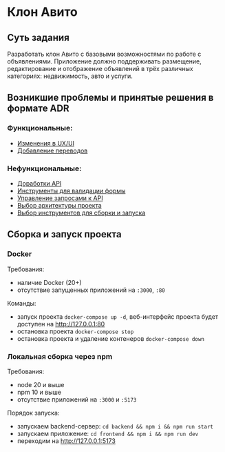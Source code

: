 # Клон Авито

## Суть задания

Разработать клон Авито с базовыми возможностями по работе с объявлениями. Приложение должно поддерживать размещение, редактирование и отображение объявлений в трёх различных категориях: недвижимость, авто и услуги.

## Возникшие проблемы и принятые решения в формате ADR

### Функциональные:

- [Изменения в UX/UI](./docs/functional-adrs/001-ux-ui-changes.md)
- [Добавление переводов](./docs/functional-adrs/002-translations-i18n.md)

### Нефункциональные:

- [Доработки API](./docs/non-functional-adr/001-api-changes.md)
- [Инструменты для валидации формы](./docs/non-functional-adr/002-react-hook-form.md)
- [Управление запросами к API](./docs/non-functional-adr/003-react-query-axios.md)
- [Выбор архитектуры проекта](./docs/non-functional-adr/004-fsd.md)
- [Выбор инструментов для сборки и запуска](./docs/non-functional-adr/005-project-building.md)

## Сборка и запуск проекта

### Docker

Требования:

- наличие Docker (20+)
- отсутствие запущенных приложений на `:3000`, `:80`

Команды:

- запуск проекта `docker-compose up -d`, веб-интерфейс проекта будет доступен на http://127.0.0.1:80
- остановка проекта `docker-compose stop`
- остановка проекта и удаление контенеров `docker-compose down`

### Локальная сборка через npm

Требования:

- node 20 и выше
- npm 10 и выше
- отсутствие приложений на `:3000` и `:5173`

Порядок запуска:

- запускаем backend-сервер: `cd backend && npm i && npm run start`
- запускаем приложение: `cd frontend && npm i && npm run dev`
- переходим на http://127.0.0.1:5173
